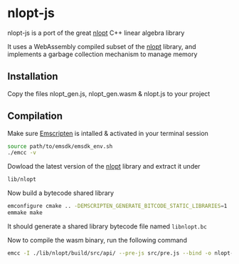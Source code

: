 # nlopt-js

nlopt-js is a port of the great [nlopt](https://nlopt.readthedocs.io/en/latest/) C++ linear algebra library

It uses a WebAssembly compiled subset of the [nlopt](https://nlopt.readthedocs.io/en/latest/) library, and implements a garbage collection mechanism to manage memory

## Installation

Copy the files nlopt_gen.js, nlopt_gen.wasm & nlopt.js to your project

## Compilation

Make sure [Emscripten](https://emscripten.org/docs/getting_started/Tutorial.html) is intalled & activated in your terminal session

```bash
source path/to/emsdk/emsdk_env.sh
./emcc -v
```

Dowload the latest version of the [nlopt](https://github.com/stevengj/nlopt) library and extract it under

```bash
lib/nlopt
```

Now build a bytecode shared library

```bash
emconfigure cmake .. -DEMSCRIPTEN_GENERATE_BITCODE_STATIC_LIBRARIES=1
emmake make
```

It should generate a shared library bytecode file named `libnlopt.bc`

Now to compile the wasm binary, run the following command

```bash
emcc -I ./lib/nlopt/build/src/api/ --pre-js src/pre.js --bind -o nlopt-js/nlopt_gen.js src/embind.cc -Isrc ./lib/nlopt/build/libnlopt.bc
```